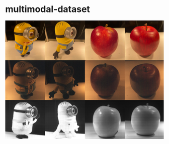 # multimodal-dataset
![image](https://github.com/spectral-3D-lab/multimodal-dataset/blob/main/multimodal_data/minions_apples.png)
